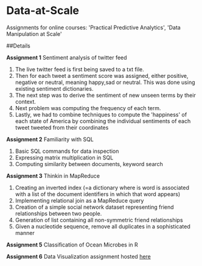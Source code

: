 # Data-at-Scale
Assignments for online courses: 'Practical Predictive Analytics', 'Data Manipulation at Scale'

##Details

**Assignment 1**
Sentiment analysis of twitter feed

1. The live twitter feed is first being saved to a txt file. 
2. Then for each tweet a sentiment score was assigned, either positive, negative or neutral, meaning happy,sad or neutral. This was done using existing sentiment dictionaries.
3. The next step was to derive the sentiment of new unseen terms by their context. 
4. Next problem was computing the frequency of each term. 
5. Lastly, we had to combine techniques to compute the 'happiness' of each state of America by combining the individual sentiments of each tweet tweeted from their coordinates

**Assignment 2**
Familiarity with SQL


1. Basic SQL commands for data inspection
2. Expressing matrix multiplication in SQL
3. Computing similarity between documents, keyword search


**Assignment 3**
Thinkin in MapReduce

1. Creating an inverted index (=a dictionary where is word is associated with a list of the document identifiers in which that word appears)
2. Implementing relational join as a MapReduce query
3. Creation of a simple social network dataset representing friend relationships between two people.
4. Generation of list containing all non-symmetric friend relationships
5. Given a nucleotide sequence, remove all duplicates in a sophisticated manner


**Assignment 5**
Classification of Ocean Microbes in R

**Assignment 6**
Data Visualization assignment hosted [here](https://github.com/stavskal/DataVisualizationAssignment/blob/master/CrimesVisualization.ipynb)




